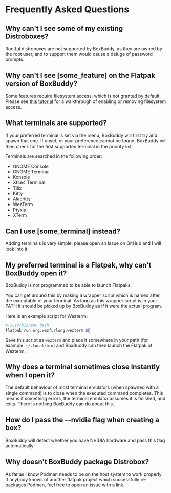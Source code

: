 # Frequently Asked Questions

## Why can't I see some of my existing Distroboxes?
Rootful distroboxes are not supported by BoxBuddy, as they are owned by the root user, and to support them would cause a deluge of password prompts.

## Why can't I see [some_feature] on the Flatpak version of BoxBuddy?
Some features require filesystem access, which is not granted by default. Please see [this tutorial](/BoxBuddyRS/tips) for a walkthrough of enabling or removing filesystem access.

## What terminals are supported?
If your preferred terminal is set via the menu, BoxBuddy will first try and spawn that one. If unset, or your preference cannot be found, BoxBuddy will then check for the first supported terminal in the priority list.

Terminals are searched in the following order:

- GNOME Console
- GNOME Terminal
- Konsole
- Xfce4 Terminal
- Tilix
- Kitty
- Alacritty
- WezTerm
- Ptyxis
- XTerm

## Can I use [some_terminal] instead?
Adding terminals is very simple, please open an Issue on GitHub and I will look into it.

## My preferred terminal is a Flatpak, why can't BoxBuddy open it?
BoxBuddy is not programmed to be able to launch Flatpaks.

You can get around this by making a wrapper script which is named after the executable of your terminal. As long as this wrapper script is in your PATH it should be picked up by BoxBuddy as if it were the actual program.

Here is an example script for Wezterm:

```bash
#!/usr/bin/env bash
flatpak run org.wezfurlong.wezterm $@
```

Save this script as `wezterm` and place it somewhere in your path (for example, `~/.local/bin`) and BoxBuddy can then launch the Flatpak of Wezterm.

## Why does a terminal sometimes close instantly when I open it?
The default behaviour of most terminal emulators (when spawned with a single command) is to close when the executed command completes. This means if something errors, the terminal emulator assumes it is finished, and exits. There is nothing BoxBuddy can do about this.

## How do I pass the --nvidia flag when creating a box?
BoxBuddy will detect whether you have NVIDIA hardware and pass this flag automatically!

## Why doesn't BoxBuddy package Distrobox?
As far as I know Podman needs to be on the host system to work properly. If anybody knows of another flatpak project which successfully re-packages Podman, feel free to open an issue with a link.
